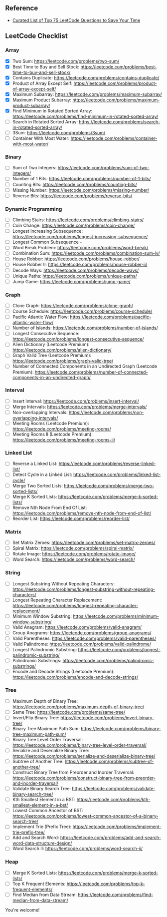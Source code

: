 ## Reference
- [Curated List of Top 75 LeetCode Questions to Save Your Time](https://www.teamblind.com/post/New-Year-Gift---List-of-Top-75-LeetCode-Questions-to-Save-Your-Time-OaM1orEU)

## LeetCode Checklist
### Array
- [X] Two Sum: https://leetcode.com/problems/two-sum/
- [X] Best Time to Buy and Sell Stock: https://leetcode.com/problems/best-time-to-buy-and-sell-stock/
- [X] Contains Duplicate: https://leetcode.com/problems/contains-duplicate/
- [X] Product of Array Except Self: https://leetcode.com/problems/product-of-array-except-self/
- [X] Maximum Subarray: https://leetcode.com/problems/maximum-subarray/
- [X] Maximum Product Subarray: https://leetcode.com/problems/maximum-product-subarray/
- [X] Find Minimum in Rotated Sorted Array: https://leetcode.com/problems/find-minimum-in-rotated-sorted-array/
- [ ] Search in Rotated Sorted Array: https://leetcode.com/problems/search-in-rotated-sorted-array/
- [ ] 3Sum: https://leetcode.com/problems/3sum/
- [ ] Container With Most Water: https://leetcode.com/problems/container-with-most-water/

### Binary
- [ ] Sum of Two Integers: https://leetcode.com/problems/sum-of-two-integers/
- [ ] Number of 1 Bits: https://leetcode.com/problems/number-of-1-bits/
- [ ] Counting Bits: https://leetcode.com/problems/counting-bits/
- [ ] Missing Number: https://leetcode.com/problems/missing-number/
- [ ] Reverse Bits: https://leetcode.com/problems/reverse-bits/

### Dynamic Programming
- [ ] Climbing Stairs: https://leetcode.com/problems/climbing-stairs/
- [ ] Coin Change: https://leetcode.com/problems/coin-change/
- [ ] Longest Increasing Subsequence: https://leetcode.com/problems/longest-increasing-subsequence/
- [ ] Longest Common Subsequence -
- [ ] Word Break Problem: https://leetcode.com/problems/word-break/
- [ ] Combination Sum: https://leetcode.com/problems/combination-sum-iv/
- [ ] House Robber: https://leetcode.com/problems/house-robber/
- [ ] House Robber II: https://leetcode.com/problems/house-robber-ii/
- [ ] Decode Ways: https://leetcode.com/problems/decode-ways/
- [ ] Unique Paths: https://leetcode.com/problems/unique-paths/
- [ ] Jump Game: https://leetcode.com/problems/jump-game/

### Graph
- [ ] Clone Graph: https://leetcode.com/problems/clone-graph/
- [ ] Course Schedule: https://leetcode.com/problems/course-schedule/
- [ ] Pacific Atlantic Water Flow: https://leetcode.com/problems/pacific-atlantic-water-flow/
- [ ] Number of Islands: https://leetcode.com/problems/number-of-islands/
- [ ] Longest Consecutive Sequence: https://leetcode.com/problems/longest-consecutive-sequence/
- [ ] Alien Dictionary (Leetcode Premium): https://leetcode.com/problems/alien-dictionary/
- [ ] Graph Valid Tree (Leetcode Premium): https://leetcode.com/problems/graph-valid-tree/
- [ ] Number of Connected Components in an Undirected Graph (Leetcode Premium): https://leetcode.com/problems/number-of-connected-components-in-an-undirected-graph/

### Interval
- [ ] Insert Interval: https://leetcode.com/problems/insert-interval/
- [ ] Merge Intervals: https://leetcode.com/problems/merge-intervals/
- [ ] Non-overlapping Intervals: https://leetcode.com/problems/non-overlapping-intervals/
- [ ] Meeting Rooms (Leetcode Premium): https://leetcode.com/problems/meeting-rooms/
- [ ] Meeting Rooms II (Leetcode Premium): https://leetcode.com/problems/meeting-rooms-ii/

### Linked List
- [ ] Reverse a Linked List: https://leetcode.com/problems/reverse-linked-list/
- [ ] Detect Cycle in a Linked List: https://leetcode.com/problems/linked-list-cycle/
- [ ] Merge Two Sorted Lists: https://leetcode.com/problems/merge-two-sorted-lists/
- [ ] Merge K Sorted Lists: https://leetcode.com/problems/merge-k-sorted-lists/
- [ ] Remove Nth Node From End Of List: https://leetcode.com/problems/remove-nth-node-from-end-of-list/
- [ ] Reorder List: https://leetcode.com/problems/reorder-list/

### Matrix

- [ ] Set Matrix Zeroes: https://leetcode.com/problems/set-matrix-zeroes/
- [ ] Spiral Matrix: https://leetcode.com/problems/spiral-matrix/
- [ ] Rotate Image: https://leetcode.com/problems/rotate-image/
- [ ] Word Search: https://leetcode.com/problems/word-search/

### String

- [ ] Longest Substring Without Repeating Characters: https://leetcode.com/problems/longest-substring-without-repeating-characters/
- [ ] Longest Repeating Character Replacement: https://leetcode.com/problems/longest-repeating-character-replacement/
- [ ] Minimum Window Substring: https://leetcode.com/problems/minimum-window-substring/
- [ ] Valid Anagram: https://leetcode.com/problems/valid-anagram/
- [ ] Group Anagrams: https://leetcode.com/problems/group-anagrams/
- [ ] Valid Parentheses: https://leetcode.com/problems/valid-parentheses/
- [ ] Valid Palindrome: https://leetcode.com/problems/valid-palindrome/
- [ ] Longest Palindromic Substring: https://leetcode.com/problems/longest-palindromic-substring/
- [ ] Palindromic Substrings: https://leetcode.com/problems/palindromic-substrings/
- [ ] Encode and Decode Strings (Leetcode Premium): https://leetcode.com/problems/encode-and-decode-strings/

### Tree

- [ ] Maximum Depth of Binary Tree: https://leetcode.com/problems/maximum-depth-of-binary-tree/
- [ ] Same Tree: https://leetcode.com/problems/same-tree/
- [ ] Invert/Flip Binary Tree: https://leetcode.com/problems/invert-binary-tree/
- [ ] Binary Tree Maximum Path Sum: https://leetcode.com/problems/binary-tree-maximum-path-sum/
- [ ] Binary Tree Level Order Traversal: https://leetcode.com/problems/binary-tree-level-order-traversal/
- [ ] Serialize and Deserialize Binary Tree: https://leetcode.com/problems/serialize-and-deserialize-binary-tree/
- [ ] Subtree of Another Tree: https://leetcode.com/problems/subtree-of-another-tree/
- [ ] Construct Binary Tree from Preorder and Inorder Traversal: https://leetcode.com/problems/construct-binary-tree-from-preorder-and-inorder-traversal/
- [ ] Validate Binary Search Tree: https://leetcode.com/problems/validate-binary-search-tree/
- [ ] Kth Smallest Element in a BST: https://leetcode.com/problems/kth-smallest-element-in-a-bst/
- [ ] Lowest Common Ancestor of BST: https://leetcode.com/problems/lowest-common-ancestor-of-a-binary-search-tree/
- [ ] Implement Trie (Prefix Tree): https://leetcode.com/problems/implement-trie-prefix-tree/
- [ ] Add and Search Word: https://leetcode.com/problems/add-and-search-word-data-structure-design/
- [ ] Word Search II: https://leetcode.com/problems/word-search-ii/

### Heap

- [ ] Merge K Sorted Lists: https://leetcode.com/problems/merge-k-sorted-lists/
- [ ] Top K Frequent Elements: https://leetcode.com/problems/top-k-frequent-elements/
- [ ] Find Median from Data Stream: https://leetcode.com/problems/find-median-from-data-stream/

You're welcome!
